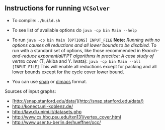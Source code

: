## Instructions for running `VCSolver`

* To compile:
`./build.sh`

* To see list of available options do
`java -cp bin Main --help`

* To run
`java -cp bin Main [OPTIONS] INPUT_FILE`
__Note:__ _Running with no options causes all reductions and all lower bounds to be disabled._ To run with a standard set of options, like those recommended in _Branch-and-reduce exponential/FPT algorithms in practice: A case study of vertex cover_ (T, Akiba and Y. Iwata):
`java -cp bin Main --all [INPUT_FILE]`
This will enable all reductions except for packing and all lower bounds except for the cycle cover lower bound.

* You can use [snap](http://snap.stanford.edu/data/) or [dimacs](http://archive.dimacs.rutgers.edu/Challenges/) format.

Sources of input graphs:
- [http://snap.stanford.edu/data/](http://snap.stanford.edu/data/)
- http://konect.uni-koblenz.de/
- http://law.di.unimi.it/datasets.php
- http://www.cs.hbg.psu.edu/txn131/vertex_cover.html
- http://www.user.tu-berlin.de/hueffner/occ/
